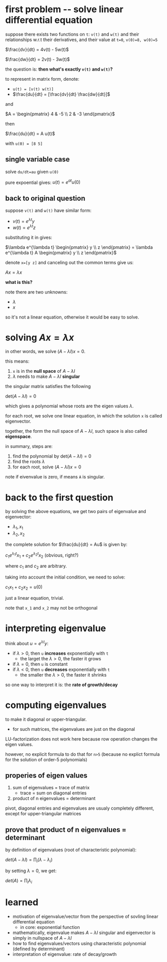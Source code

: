 # first problem -- solve linear differential equation

suppose there exists two functions on `t`: `v(t)` and `w(t)` and their relationships w.r.t their derivatives, and their value at `t=0`, `v(0)=8, w(0)=5`

$`\frac{dv}{dt} = 4v(t) - 5w(t)`$

$`\frac{dw}{dt} = 2v(t) - 3w(t)`$

the question is: **then what's exactly `v(t)` and `w(t)`?**

to represent in matrix form, denote:

- `u(t) = [v(t) w(t)]`
- $`\frac{du}{dt} = [\frac{dv}{dt} \frac{dw}{dt}]`$

and 

$`A = \begin{pmatrix} 4 & -5 \\ 2 & -3 \end{pmatrix}`$

then

$`\frac{du}{dt} = A u(t)`$

with `u(0) = [8 5]`

## single variable case 

solve `du/dt=au` given `u(0)`

pure expoential gives: $`u(t)=e^{at} u(0)`$

## back to original question

suppose `v(t)` and `w(t)` have similar form:

- $`v(t)=e^{\lambda t} y`$
- $`w(t)=e^{\lambda t} z`$

substituting it in gives:


$`\lambda e^{\lambda t} \begin{pmatrix} y \\ z \end{pmatrix} = \lambda e^{\lambda t} A \begin{pmatrix} y \\ z \end{pmatrix}`$

denote `x=[y z]` and canceling out the common terms give us:

$`Ax=\lambda x`$

**what is this?**

note there are two unknowns:

- $`\lambda`$
- $`x`$

so it's not a linear equation, otherwise it would be easy to solve.

# solving $`Ax=\lambda x`$

in other words,  we solve $`(A - \lambda I) x= 0`$. 

this means:

1. `x` is in the **null space** of $`A - \lambda I`$
2. $`\lambda`$ needs to make $`A - \lambda I`$ **singular**

the singular matrix satisfies the following

$`\text{det}(A - \lambda I)=0`$

which gives a polynomial whose roots are the eigen values $`\lambda`$.

for each root, we solve one linear equation, in which the solution `x` is called eigenvector. 

together, the form the null space of $`A-\lambda I`$, such space is also called **eigenspace**.

in summary, steps are:

1. find the polynomial by $`\text{det}(A - \lambda I)=0`$
2. find the roots $`\lambda`$
3. for each root, solve $`(A - \lambda I)x=0`$

note if eivenvalue is zero, if means `A` is singular.

# back to the first question

by solving the above equations, we get two pairs of eigenvalue and eigenvector:

- $`\lambda_1, x_1`$
- $`\lambda_2, x_2`$

the complete solution for $`\frac{du}{dt} = Au`$ is given by:

$`c_1 e^{\lambda_1 t} x_1 + c_2 e^{\lambda_2 t} x_2`$ (obvious, right?)

where $`c_1`$ and $`c_2`$ are arbitrary. 


taking into account the initial condition, we need to solve:

$`c_1 x_1 + c_2 x_2 = u(0)`$

just a linear equation, trivial.

note that `x_1` and `x_2` may not be orthogonal

# interpreting eigenvalue

think about $`u=e^{\lambda t} y`$:

- if $`\lambda>0`$, then `u` **increases** exponentially with `t`
  - the larget the $`\lambda>0`$, the faster it grows
- if $`\lambda=0`$, then `u` is constant
- if $`\lambda<0`$, then `u` **decreases** exponentially with `t`
  - the smaller the $`\lambda>0`$, the faster it shrinks

so one way to interpret it is: the **rate of growth/decay**

# computing eigenvalues

to make it diagonal or upper-triangular. 

- for such matrices, the eigenvalues are just on the diagonal

LU-factorization does not work here because row operation changes the eigen values.

however, no explicit formula to do that for `n>5` (because no explict formula for the solution of order-5 polynomials)

## properies of eigen values

1. sum of eigenvalues = trace of matrix
   - trace = sum on diagonal entries
2. product of n eigenvalues = determinant

pivot, diagonal entries and eigenvalues are usualy completely different, except for upper-triangular matrices

## prove that product of n eigenvalues = determinant

by definition of eigenvalues (root of characteristic polynomial):

$`det(A-\lambda I) = \prod_i (\lambda - \lambda_i)`$

by setting $`\lambda=0`$, we get:

$`det(A) = \prod_i \lambda_i`$



# learned

- motivation of eigenvalue/vector from the perspective of sovling linear differential equation
  - in core: exponential function
- mathematically, eigenvalue makes $`A-\lambda I`$ singular and eigenvector is simply in nullspace of $`A-\lambda I`$ 
- how to find eigenvalues/vectors using characteristic polynomial (defined by determinant)
- interpretation of eigenvalue: rate of decay/growth